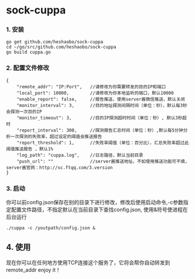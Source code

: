 # sock-cuppa

### 1. 安装

```
go get github.com/heshaobo/sock-cuppa
cd ~/go/src/github.com/heshaobo/sock-cuppa
go build cuppa.go
```

### 2. 配置文件修改

```
{
    "remote_addr": "IP:Port",   //请修改为你需要转发的目的IP和端口
    "local_port": 10000,        //请修改为你本地监听的端口，默认10000
    "enable_report": false,     //报告推送，使用server酱微信推送，默认关闭
    "monitor_interval": 3,      //目的地址探测间隔时间（单位：秒），默认每3秒会探测一次目的IP
    "monitor_timeout": 3,       //目的IP探测超时时间（单位：秒）, 默认3秒超时
    "report_interval": 300,     //探测报告汇总时间（单位：秒）,默认每5分钟分析一次探测的失败率，超过设定的阈值会推送报告
    "report_threshold": 1,      //失败率阈值（单位：百分比），汇总失败率超过此阈值推送报告 ，默认1%
    "log_path": "cuppa.log",    //日志路径，默认当前目录
    "push_url": ""              //server酱推送地址，不如使用推送功能可不填，server酱官网：http://sc.ftqq.com/3.version
}
```

### 3. 启动
你可以前config.json保存在别的目录下进行修改，修改后使用启动命令,-c参数指定配置文件路径，不指定默认在当前目录下查找config.json, 使用&符号使进程在后台运行
```
./cuppa -c /youtpath/config.json &
```

## 4. 使用
现在你可以在任何地方使用TCP连接这个服务了，它将会帮你自动转发到remote_addr
enjoy it！
